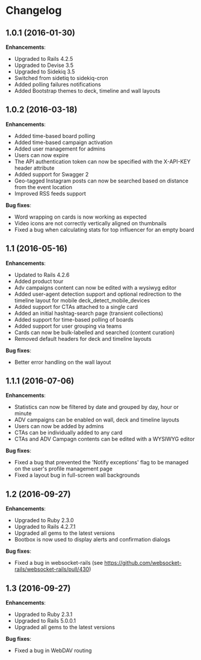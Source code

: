 # Changelog

## 1.0.1 (2016-01-30)

**Enhancements**:

* Upgraded to Rails 4.2.5
* Upgraded to Devise 3.5
* Upgraded to Sidekiq 3.5
* Switched from sidetiq to sidekiq-cron
* Added polling failures notifications
* Added Bootstrap themes to deck, timeline and wall layouts

## 1.0.2 (2016-03-18)

**Enhancements**:

* Added time-based board polling
* Added time-based campaign activation
* Added user management for admins
* Users can now expire
* The API authentication token can now be specified with the X-API-KEY header attribute
* Added support for Swagger 2
* Geo-tagged Instagram posts can now be searched based on distance from the event location
* Improved RSS feeds support

**Bug fixes**:

* Word wrapping on cards is now working as expected
* Video icons are not correctly vertically aligned on thumbnails
* Fixed a bug when calculating stats for top influencer for an empty board

## 1.1 (2016-05-16)

**Enhancements**:

* Updated to Rails 4.2.6
* Added product tour
* Adv campaigns content can now be edited with a wysiwyg editor
* Added user-agent detection support and optional redirection to the timeline layout for mobile deck_detect_mobile_devices
* Added support for CTAs attached to a single card
* Added an initial hashtag-search page (transient collections)
* Added support for time-based polling of boards
* Added support for user grouping via teams
* Cards can now be bulk-labelled and searched (content curation)
* Removed default headers for deck and timeline layouts

**Bug fixes**:

* Better error handling on the wall layout

## 1.1.1 (2016-07-06)

**Enhancements**:

* Statistics can now be filtered by date and grouped by day, hour or minute
* ADV campaigns can be enabled on wall, deck and timeline layouts
* Users can now be added by admins
* CTAs can be individually added to any card
* CTAs and ADV Campagn contents can be edited with a WYSIWYG editor

**Bug fixes**:

* Fixed a bug that prevented the 'Notify exceptions' flag to be managed on the user's profile management page
* Fixed a layout bug in full-screen wall backgrounds

## 1.2 (2016-09-27)

**Enhancements**:

* Upgraded to Ruby 2.3.0
* Upgraded to Rails 4.2.7.1
* Upgraded all gems to the latest versions
* Bootbox is now used to display alerts and confirmation dialogs

**Bug fixes**:

* Fixed a bug in websocket-rails (see https://github.com/websocket-rails/websocket-rails/pull/430)

## 1.3 (2016-09-27)

**Enhancements**:

* Upgraded to Ruby 2.3.1
* Upgraded to Rails 5.0.0.1
* Upgraded all gems to the latest versions

**Bug fixes**:

* Fixed a bug in WebDAV routing
